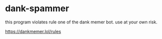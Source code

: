 # dank-spammer
this program violates rule one of the dank memer bot. use at your own risk.

https://dankmemer.lol/rules

